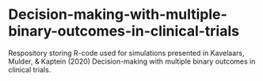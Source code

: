 # Decision-making-with-multiple-binary-outcomes-in-clinical-trials
Respository storing R-code used for simulations presented in Kavelaars, Mulder, &amp; Kaptein (2020) Decision-making with multiple binary outcomes in clinical trials.
